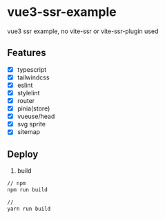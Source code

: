 # vue3-ssr-example

vue3 ssr example, no vite-ssr or vite-ssr-plugin used

## Features

- [x] typescript
- [x] tailwindcss 
- [x] eslint 
- [x] stylelint 
- [x] router 
- [x] pinia(store) 
- [x] vueuse/head 
- [x] svg sprite 
- [x] sitemap 

## Deploy

1. build

```bash
// npm
npm run build

//
yarn run build
```


